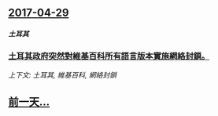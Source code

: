 ## [2017-04-29](/news/2017/04/29/index.md)

##### 土耳其
### [土耳其政府突然對維基百科所有語言版本實施網絡封鎖。 ](/news/2017/04/29/土耳其政府突然對維基百科所有語言版本實施網絡封鎖.md)
_上下文: 土耳其, 維基百科, 網絡封鎖_

## [前一天...](/news/2017/04/26/index.md)

